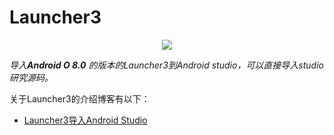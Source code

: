 # Launcher3

<p align="center">
  <img src="picture/launcher3.gif"/>
</p>

*导入**Android O 8.0** 的版本的Launcher3到Android studio，可以直接导入studio研究源码。*

关于Launcher3的介绍博客有以下：

- [Launcher3导入Android Studio](http://)
